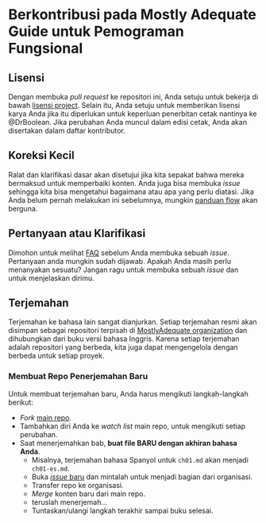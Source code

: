 
# Berkontribusi pada Mostly Adequate Guide untuk Pemograman Fungsional

## Lisensi

Dengan membuka _pull request_ ke repositori ini, Anda setuju untuk bekerja di bawah [lisensi project](LICENSE.md). Selain itu, Anda setuju untuk memberikan lisensi karya Anda jika itu diperlukan untuk keperluan penerbitan cetak nantinya ke @DrBoolean. Jika perubahan Anda muncul dalam edisi cetak, Anda akan disertakan dalam daftar kontributor.

## Koreksi Kecil

Ralat dan klarifikasi dasar akan disetujui jika kita sepakat bahwa mereka bermaksud untuk memperbaiki konten. Anda juga bisa membuka _issue_ sehingga kita bisa mengetahui bagaimana atau apa yang perlu diatasi. Jika Anda belum pernah melakukan ini sebelumnya, mungkin [panduan flow](https://guides.github.com/introduction/flow/) akan berguna.

## Pertanyaan atau Klarifikasi

Dimohon untuk melihat [FAQ](FAQ.md) sebelum Anda membuka sebuah _issue_. Pertanyaan anda mungkin sudah dijawab. Apakah Anda masih perlu menanyakan sesuatu? Jangan ragu untuk membuka sebuah _issue_ dan untuk
menjelaskan dirimu.

## Terjemahan

Terjemahan ke bahasa lain sangat dianjurkan. Setiap terjemahan resmi akan disimpan sebagai repositori terpisah di [MostlyAdequate organization](https://github.com/MostlyAdequate) dan dihubungkan dari buku versi bahasa Inggris.
Karena setiap terjemahan adalah repositori yang berbeda, kita juga dapat mengengelola dengan berbeda untuk setiap proyek.

### Membuat Repo Penerjemahan Baru

Untuk membuat terjemahan baru, Anda harus mengikuti langkah-langkah berikut:

* _Fork_ [main repo](https://github.com/MostlyAdequate/mostly-adequate-guide).
* Tambahkan diri Anda ke _watch list_ main repo, untuk mengikuti setiap perubahan.
* Saat menerjemahkan bab, **buat file BARU dengan akhiran bahasa Anda**.
  * Misalnya, terjemahan bahasa Spanyol untuk `ch01.md` akan menjadi `ch01-es.md`.
  * Buka [_issue_ baru](https://github.com/MostlyAdequate/mostly-adequate-guide/issues/new) dan mintalah untuk menjadi bagian dari organisasi.
  * Transfer repo ke organisasi.
  * _Merge_ konten baru dari main repo.
  * teruslah menerjemah...
  * Tuntaskan/ulangi langkah terakhir sampai buku selesai.
